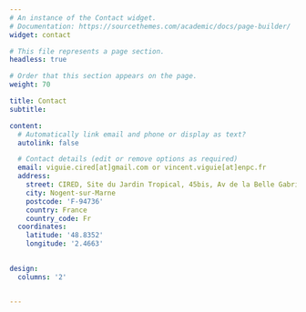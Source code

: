 ```yaml
---
# An instance of the Contact widget.
# Documentation: https://sourcethemes.com/academic/docs/page-builder/
widget: contact

# This file represents a page section.
headless: true

# Order that this section appears on the page.
weight: 70

title: Contact
subtitle:

content:
  # Automatically link email and phone or display as text?
  autolink: false

  # Contact details (edit or remove options as required)
  email: viguie.cired[at]gmail.com or vincent.viguie[at]enpc.fr
  address:
    street: CIRED, Site du Jardin Tropical, 45bis, Av de la Belle Gabrielle
    city: Nogent-sur-Marne
    postcode: 'F-94736'
    country: France
    country_code: Fr
  coordinates:
    latitude: '48.8352'
    longitude: '2.4663'

  
design:
  columns: '2'


---
```

